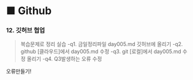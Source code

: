 # ■ Github
### 12. 깃허브 협업
> 복습문제로 정리
>실습
-q1. 금일정리파일 day005.md 깃허브에 올리기
-q2. github [클라우드]에서 day005.md 수정
-q3. git    [로컬]에서 day005.md 수정 올리기
-q4. Q3발생하는 오류 수정

오류만들기!  